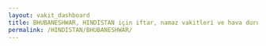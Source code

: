 ```yaml
---
layout: vakit_dashboard
title: BHUBANESHWAR, HINDISTAN için iftar, namaz vakitleri ve hava durumu - ilçe/eyalet seç
permalink: /HINDISTAN/BHUBANESHWAR/
---
```


<script type="text/javascript">
  var GLOBAL_COUNTRY = 'HINDISTAN';
  var GLOBAL_CITY = 'BHUBANESHWAR';
  var GLOBAL_STATE = '';
  var lat = 72;
  var lon = 21;
</script>
